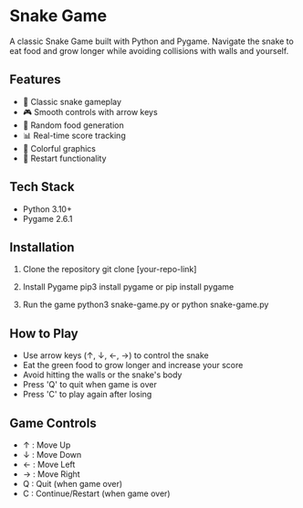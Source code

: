 # Snake Game

A classic Snake Game built with Python and Pygame. Navigate the snake to eat food and grow longer while avoiding collisions with walls and yourself.

## Features

- 🐍 Classic snake gameplay
- 🎮 Smooth controls with arrow keys
- 🍎 Random food generation
- 📊 Real-time score tracking
- 🎨 Colorful graphics
- 🔄 Restart functionality

## Tech Stack

- Python 3.10+
- Pygame 2.6.1

## Installation

1. Clone the repository
  git clone [your-repo-link]

2. Install Pygame 
  pip3 install pygame or pip install pygame

3. Run the game
  python3 snake-game.py or python snake-game.py


## How to Play

- Use arrow keys (↑, ↓, ←, →) to control the snake
- Eat the green food to grow longer and increase your score
- Avoid hitting the walls or the snake's body
- Press 'Q' to quit when game is over
- Press 'C' to play again after losing

## Game Controls

- ↑ : Move Up
- ↓ : Move Down
- ← : Move Left
- → : Move Right
- Q : Quit (when game over)
- C : Continue/Restart (when game over)
